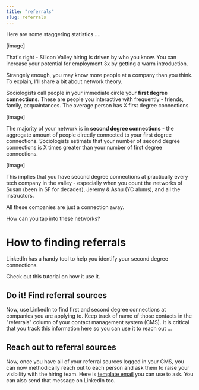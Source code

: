 ```yaml
---
title: "referrals"
slug: referrals
---
```


Here are some staggering statistics ....

[image]

That's right - Silicon Valley hiring is driven by who you know. You can increase your potential for employment 3x by getting a warm introduction.

Strangely enough, you may know more people at a company than you think. To explain, I'll share a bit about network theory.

Sociologists call people in your immediate circle your **first degree connections**. These are people you interactive with frequently - friends, family, acquaintances. The average person has X first degree connections.

[image]

The majority of your network is in **second degree connections** - the aggregate amount of people directly connected to your first degree connections. Sociologists estimate that your number of second degree connections is X times greater than your number of first degree connections.

[image]

This implies that you have second degree connections at practically every tech company in the valley - especially when you count the networks of Susan (been in SF for decades), Jeremy & Ashu (YC alums), and all the instructors.

All these companies are just a connection away.

How can you tap into these networks?

# How to finding referrals

LinkedIn has a handy tool to help you identify your second degree connections.

Check out this tutorial on how it use it.

## Do it! Find referral sources

Now, use LinkedIn to find first and second degree connections at companies you are applying to. Keep track of name of those contacts in the "referrals" column of your contact management system (CMS). It is critical that you track this information here so you can use it to reach out ...

## Reach out to referral sources

Now, once you have all of your referral sources logged in your CMS, you can now methodically reach out to each person and ask them to raise your visibility with the hiring team. Here is [template email](https://docs.google.com/document/d/1FD52I6tKofC1zpZyLWmX1BCQw5WDPkmzimvDSK_E_nM/edit#heading=h.7noej9mqhlr6) you can use to ask. You can also send that message on LinkedIn too.
